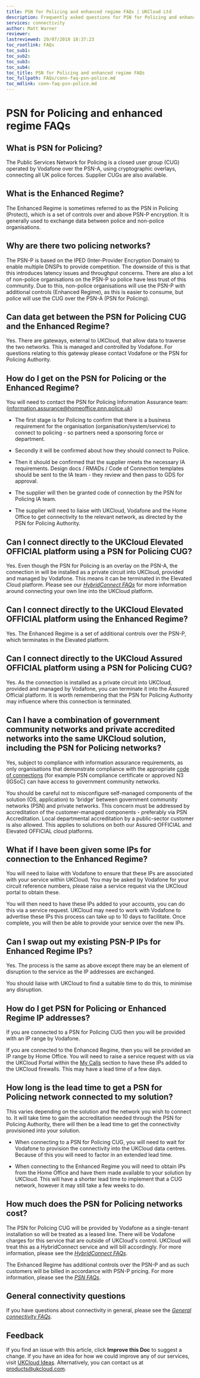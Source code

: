 ```yaml
---
title: PSN for Policing and enhanced regime FAQs | UKCloud Ltd
description: Frequently asked questions for PSN for Policing and enhanced regime
services: connectivity
author: Matt Warner
reviewer:
lastreviewed: 20/07/2018 18:37:23
toc_rootlink: FAQs
toc_sub1: 
toc_sub2:
toc_sub3:
toc_sub4:
toc_title: PSN for Policing and enhanced regime FAQs
toc_fullpath: FAQs/conn-faq-psn-police.md
toc_mdlink: conn-faq-psn-police.md
---
```


# PSN for Policing and enhanced regime FAQs

## What is PSN for Policing?

The Public Services Network for Policing is a closed user group (CUG) operated by Vodafone over the PSN-A, using cryptographic overlays, connecting all UK police forces. Supplier CUGs are also available.

## What is the Enhanced Regime?

The Enhanced Regime is sometimes referred to as the PSN in Policing (Protect), which is a set of controls over and above PSN-P encryption. It is generally used to exchange data between police and non-police organisations.

## Why are there two policing networks?

The PSN-P is based on the IPED (Inter-Provider Encryption Domain) to enable multiple DNSPs to provide competition. The downside of this is that this introduces latency issues and throughput concerns. There are also a lot of non-police organisations on the PSN-P so police have less trust of this community. Due to this, non-police organisations will use the PSN-P with additional controls (Enhanced Regime), as this is easier to consume, but police will use the CUG over the PSN-A (PSN for Policing).

## Can data get between the PSN for Policing CUG and the Enhanced Regime?

Yes. There are gateways, external to UKCloud, that allow data to traverse the two networks. This is managed and controlled by Vodafone. For questions relating to this gateway please contact Vodafone or the PSN for Policing Authority.

## How do I get on the PSN for Policing or the Enhanced Regime?

You will need to contact the PSN for Policing Information Assurance team: (<information.assurance@homeoffice.pnn.police.uk>)

- The first stage is for Policing to confirm that there is a business requirement for the organisation (organisation/system/service) to connect to policing - so partners need a sponsoring force or department.

- Secondly it will be confirmed about how they should connect to Police.

- Then it should be confirmed that the supplier meets the necessary IA requirements. Design docs / RMADs / Code of Connection templates should be sent to the IA team - they review and then pass to GDS for approval.

- The supplier will then be granted code of connection by the PSN for Policing IA team.

- The supplier will need to liaise with UKCloud, Vodafone and the Home Office to get connectivity to the relevant network, as directed by the PSN for Policing Authority.

## Can I connect directly to the UKCloud Elevated OFFICIAL platform using a PSN for Policing CUG?

Yes. Even though the PSN for Policing is an overlay on the PSN-A, the connection in will be installed as a private circuit into UKCloud, provided and managed by Vodafone. This means it can be terminated in the Elevated Cloud platform. Please see our [*HybridConnect FAQs*](conn-faq-hybridconnect.md) for more information around connecting your own line into the UKCloud platform.

## Can I connect directly to the UKCloud Elevated OFFICIAL platform using the Enhanced Regime?

Yes. The Enhanced Regime is a set of additional controls over the PSN-P, which terminates in the Elevated platform.

## Can I connect directly to the UKCloud Assured OFFICIAL platform using a PSN for Policing CUG?

Yes. As the connection is installed as a private circuit into UKCloud, provided and managed by Vodafone, you can terminate it into the Assured Official platform. It is worth remembering that the PSN for Policing Authority may influence where this connection is terminated.

## Can I have a combination of government community networks and private accredited networks into the same UKCloud solution, including the PSN for Policing networks?

Yes, subject to compliance with information assurance requirements, as only organisations that demonstrate compliance with the appropriate [code of connections](https://www.gov.uk/government/uploads/system/uploads/attachment_data/file/193704/PSN_Compliance_Zero_tolerance_approach.pdf) (for example PSN compliance certificate or approved N3 (IGSoC) can have access to government community networks.

You should be careful not to misconfigure self-managed components of the solution (OS, application) to 'bridge' between government community networks (PSN) and private networks. This concern must be addressed by accreditation of the customer-managed components - preferably via PSN Accreditation. Local departmental accreditation by a public-sector customer is also allowed. This applies to solutions on both our Assured OFFICIAL and Elevated OFFICIAL cloud platforms.

## What if I have been given some IPs for connection to the Enhanced Regime?

You will need to liaise with Vodafone to ensure that these IPs are associated with your service within UKCloud. You may be asked by Vodafone for your circuit reference numbers, please raise a service request via the UKCloud portal to obtain these.

You will then need to have these IPs added to your accounts, you can do this via a service request. UKCloud may need to work with Vodafone to advertise these IPs this process can take up to 10 days to facilitate. Once complete, you will then be able to provide your service over the new IPs.

## Can I swap out my existing PSN-P IPs for Enhanced Regime IPs?

Yes. The process is the same as above except there may be an element of disruption to the service as the IP addresses are exchanged.

You should liaise with UKCloud to find a suitable time to do this, to minimise any disruption.

## How do I get PSN for Policing or Enhanced Regime IP addresses?

If you are connected to a PSN for Policing CUG then you will be provided with an IP range by Vodafone.

If you are connected to the Enhanced Regime, then you will be provided an IP range by Home Office. You will need to raise a service request with us via the UKCloud Portal within the [My Calls](https://portal.ukcloud.com/support/my_calls) section to have these IPs added to the UKCloud firewalls. This may have a lead time of a few days.

## How long is the lead time to get a PSN for Policing network connected to my solution?

This varies depending on the solution and the network you wish to connect to. It will take time to gain the accreditation needed through the PSN for Policing Authority, there will then be a lead time to get the connectivity provisioned into your solution.

- When connecting to a PSN for Policing CUG, you will need to wait for Vodafone to provision the connectivity into the UKCloud data centres. Because of this you will need to factor in an extended lead time.

- When connecting to the Enhanced Regime you will need to obtain IPs from the Home Office and have them made available to your solution by UKCloud. This will have a shorter lead time to implement that a CUG network, however it may still take a few weeks to do.

## How much does the PSN for Policing networks cost?

The PSN for Policing CUG will be provided by Vodafone as a single-tenant installation so will be treated as a leased line. There will be Vodafone charges for this service that are outside of UKCloud's control. UKCloud will treat this as a HybridConnect service and will bill accordingly. For more information, please see the [*HybridConnect FAQs*](conn-faq-hybridconnect.md).

The Enhanced Regime has additional controls over the PSN-P and as such customers will be billed in accordance with PSN-P pricing. For more information, please see the [*PSN FAQs*](conn-faq-psn.md).

## General connectivity questions

If you have questions about connectivity in general, please see the [*General connectivity FAQs*](conn-faq.md).

## Feedback

If you find an issue with this article, click **Improve this Doc** to suggest a change. If you have an idea for how we could improve any of our services, visit [UKCloud Ideas](https://ideas.ukcloud.com). Alternatively, you can contact us at <products@ukcloud.com>.
